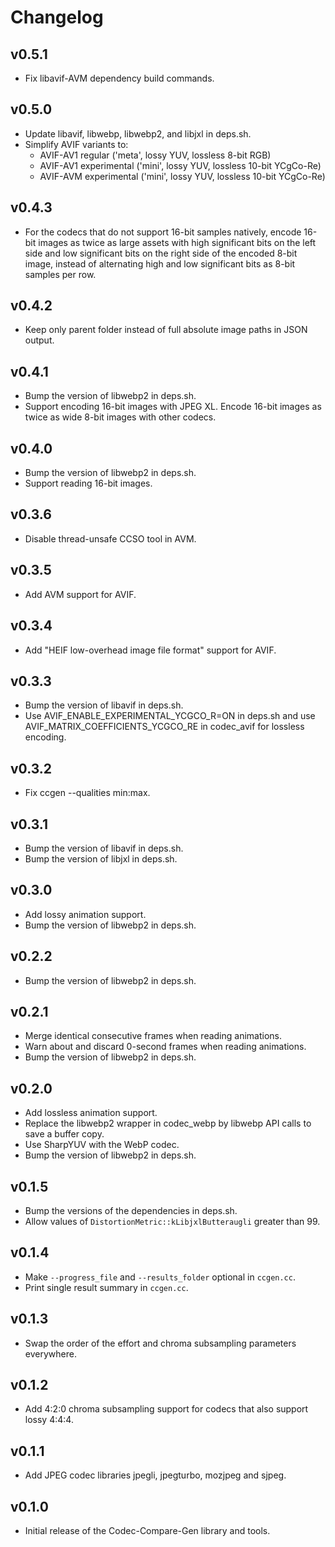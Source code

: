 # Changelog

## v0.5.1

- Fix libavif-AVM dependency build commands.

## v0.5.0

- Update libavif, libwebp, libwebp2, and libjxl in deps.sh.
- Simplify AVIF variants to:
  - AVIF-AV1 regular ('meta', lossy YUV, lossless 8-bit RGB)
  - AVIF-AV1 experimental ('mini', lossy YUV, lossless 10-bit YCgCo-Re)
  - AVIF-AVM experimental ('mini', lossy YUV, lossless 10-bit YCgCo-Re)

## v0.4.3

- For the codecs that do not support 16-bit samples natively, encode 16-bit
  images as twice as large assets with high significant bits on the left side
  and low significant bits on the right side of the encoded 8-bit image, instead
  of alternating high and low significant bits as 8-bit samples per row.

## v0.4.2

- Keep only parent folder instead of full absolute image paths in JSON output.

## v0.4.1

- Bump the version of libwebp2 in deps.sh.
- Support encoding 16-bit images with JPEG XL. Encode 16-bit images as twice as
  wide 8-bit images with other codecs.

## v0.4.0

- Bump the version of libwebp2 in deps.sh.
- Support reading 16-bit images.

## v0.3.6

- Disable thread-unsafe CCSO tool in AVM.

## v0.3.5

- Add AVM support for AVIF.

## v0.3.4

- Add "HEIF low-overhead image file format" support for AVIF.

## v0.3.3

- Bump the version of libavif in deps.sh.
- Use AVIF_ENABLE_EXPERIMENTAL_YCGCO_R=ON in deps.sh and use
  AVIF_MATRIX_COEFFICIENTS_YCGCO_RE in codec_avif for lossless encoding.

## v0.3.2

- Fix ccgen --qualities min:max.

## v0.3.1

- Bump the version of libavif in deps.sh.
- Bump the version of libjxl in deps.sh.

## v0.3.0

- Add lossy animation support.
- Bump the version of libwebp2 in deps.sh.

## v0.2.2

- Bump the version of libwebp2 in deps.sh.

## v0.2.1

- Merge identical consecutive frames when reading animations.
- Warn about and discard 0-second frames when reading animations.
- Bump the version of libwebp2 in deps.sh.

## v0.2.0

- Add lossless animation support.
- Replace the libwebp2 wrapper in codec_webp by libwebp API calls to save a
  buffer copy.
- Use SharpYUV with the WebP codec.
- Bump the version of libwebp2 in deps.sh.

## v0.1.5

- Bump the versions of the dependencies in deps.sh.
- Allow values of `DistortionMetric::kLibjxlButteraugli` greater than 99.

## v0.1.4

- Make `--progress_file` and `--results_folder` optional in `ccgen.cc`.
- Print single result summary in `ccgen.cc`.

## v0.1.3

- Swap the order of the effort and chroma subsampling parameters everywhere.

## v0.1.2

- Add 4:2:0 chroma subsampling support for codecs that also support lossy 4:4:4.

## v0.1.1

- Add JPEG codec libraries jpegli, jpegturbo, mozjpeg and sjpeg.

## v0.1.0

- Initial release of the Codec-Compare-Gen library and tools.
